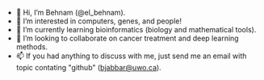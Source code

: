 - 👋 Hi, I’m Behnam (@el_behnam).
- 👀 I’m interested in computers, genes, and people!
- 🌱 I’m currently learning bioinformatics (biology and mathematical tools).
- 💞️ I’m looking to collaborate on cancer treatment and deep learning methods.
- 📫 If you had anything to discuss with me, just send me an email with topic contating "github" (bjabbar@uwo.ca).

<!---
el-behnam/el-behnam is a ✨ special ✨ repository because its `README.md` (this file) appears on your GitHub profile.
You can click the Preview link to take a look at your changes.
--->
